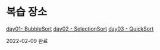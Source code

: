 # 복습 장소
[day01- BubbleSort](https://github.com/applan/Learning/tree/main/review/src/review/day01)
[day02 - SelectionSort](https://github.com/applan/Learning/tree/main/review/src/review/day02)
[day03 - QuickSort](https://github.com/applan/Learning/tree/main/review/src/review/day03)

2022-02-09 완료
